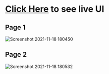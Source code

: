 # [Click Here](https://corexlab-task.netlify.app/) to see live UI

## Page 1

![Screenshot 2021-11-18 180450](https://user-images.githubusercontent.com/76779265/142412293-96a90100-ecbc-499b-b9fe-666b9f1e8c46.png)

## Page 2

![Screenshot 2021-11-18 180532](https://user-images.githubusercontent.com/76779265/142412344-040e1d0f-6490-4f52-97b8-ef78ef58025b.png)
